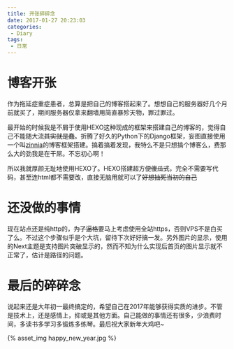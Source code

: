 ```yaml
---
title: 开张碎碎念
date: 2017-01-27 20:23:03
categories:
 - Diary
tags:
 - 日常
---
```


# 博客开张

作为拖延症重症患者，总算是把自己的博客搭起来了。想想自己的服务器好几个月前就买了，期间服务器仅拿来翻墙用简直暴殄天物，罪过罪过。
<!--more-->

最开始的时候我是不屑于使用HEXO这种现成的框架来搭建自己的博客的，觉得自己不能随大流~~其实就是蠢~~。折腾了好久的Python下的Django框架，妄图直接使用一个叫[zinnia](http://django-blog-zinnia.com)的博客框架搭建。搞着搞着发现，我特么不是只想搞个博客么，费那么大的劲我是在干屌。不忘初心啊！

所以我就厚颜无耻地使用HEXO了。HEXO搭建超方便~~傻瓜式~~，完全不需要写代码，甚至连html都不需要改，直接无脑用就可以了~~好想抽死当初的自己~~

# 还没做的事情

现在站点还是纯http的，~~为了逼格~~要马上考虑使用全站https，否则VPS不是白买了么。不过这个步骤似乎是个大坑，留待下次好好搞一发。另外图片的显示，使用的Next主题是支持图片突破显示的，然而不知为什么实现后首页的图片显示就不正常了，估计是路径的问题。

# 最后的碎碎念

说起来还是大年初一最终搞定的，希望自己在2017年能够获得实质的进步。不管是技术上，还是感情上，抑或是其他方面。自己能做的事情还有很多，少浪费时间，多读书多学习多锻炼多练琴。最后祝大家新年大鸡吧~

{% asset_img happy_new_year.jpg %}



